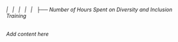 ###### |   |   |   |   |   ├── Number of Hours Spent on Diversity and Inclusion Training

*Add content here*